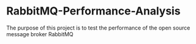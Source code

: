 # RabbitMQ-Performance-Analysis
The purpose of this project is to test the performance of the open source message broker RabbitMQ

